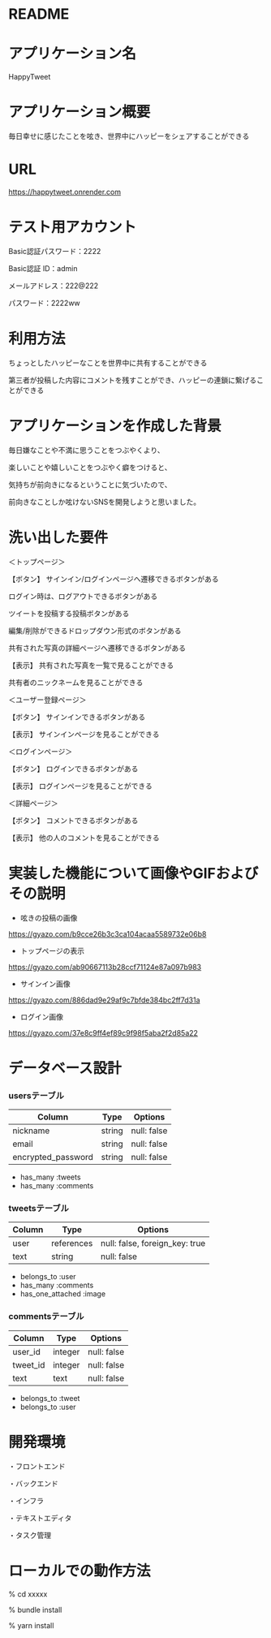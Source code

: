 # README

# アプリケーション名
HappyTweet

# アプリケーション概要
毎日幸せに感じたことを呟き、世界中にハッピーをシェアすることができる

# URL
https://happytweet.onrender.com

# テスト用アカウント
Basic認証パスワード：2222

Basic認証 ID：admin

メールアドレス：222@222

パスワード：2222ww

# 利用方法
ちょっとしたハッピーなことを世界中に共有することができる

第三者が投稿した内容にコメントを残すことができ、ハッピーの連鎖に繋げることができる

# アプリケーションを作成した背景
毎日嫌なことや不満に思うことをつぶやくより、

楽しいことや嬉しいことをつぶやく癖をつけると、

気持ちが前向きになるということに気づいたので、

前向きなことしか呟けないSNSを開発しようと思いました。

# 洗い出した要件

 ＜トップページ＞

【ボタン】
サインイン/ログインページへ遷移できるボタンがある

ログイン時は、ログアウトできるボタンがある

ツイートを投稿する投稿ボタンがある

編集/削除ができるドロップダウン形式のボタンがある

共有された写真の詳細ページへ遷移できるボタンがある

【表示】
共有された写真を一覧で見ることができる

共有者のニックネームを見ることができる

＜ユーザー登録ページ＞

【ボタン】
サインインできるボタンがある

【表示】
サインインページを見ることができる

＜ログインページ＞

【ボタン】
ログインできるボタンがある

【表示】
ログインページを見ることができる

＜詳細ページ＞ 

【ボタン】
コメントできるボタンがある

【表示】
他の人のコメントを見ることができる

# 実装した機能について画像やGIFおよびその説明

* 呟きの投稿の画像

https://gyazo.com/b9cce26b3c3ca104acaa5589732e06b8

* トップページの表示

https://gyazo.com/ab90667113b28ccf71124e87a097b983

* サインイン画像

https://gyazo.com/886dad9e29af9c7bfde384bc2ff7d31a

* ログイン画像

https://gyazo.com/37e8c9ff4ef89c9f98f5aba2f2d85a22


# データベース設計

### usersテーブル
| Column | Type       | Options                        |
| ------ | ---------- | ------------------------------ |
| nickname            | string | null: false |
| email               | string | null: false |
| encrypted_password  | string | null: false |

- has_many :tweets
- has_many :comments

### tweetsテーブル
| Column | Type       | Options                        |
| ------ | ---------- | ------------------------------ |
| user   | references | null: false, foreign_key: true |
| text   | string     | null: false  |

- belongs_to :user
- has_many :comments
- has_one_attached :image

### commentsテーブル
| Column | Type       | Options                        |
| ------ | ---------- | ------------------------------ |
| user_id   | integer    | null: false |
| tweet_id  | integer    | null: false |
| text      | text       | null: false |

- belongs_to :tweet 
- belongs_to :user   


# 開発環境
・フロントエンド

・バックエンド

・インフラ

・テキストエディタ

・タスク管理

# ローカルでの動作方法
% cd xxxxx

% bundle install

% yarn install






